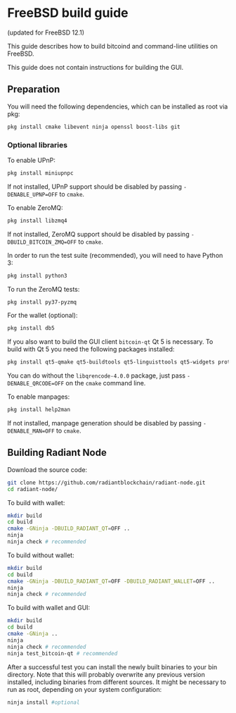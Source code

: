 # FreeBSD build guide

(updated for FreeBSD 12.1)

This guide describes how to build bitcoind and command-line utilities on FreeBSD.

This guide does not contain instructions for building the GUI.

## Preparation

You will need the following dependencies, which can be installed as root via pkg:

```bash
pkg install cmake libevent ninja openssl boost-libs git
```

### Optional libraries

To enable UPnP:

```bash
pkg install miniupnpc
```

If not installed, UPnP support should be disabled by passing
`-DENABLE_UPNP=OFF` to `cmake`.

To enable ZeroMQ:

```bash
pkg install libzmq4
```

If not installed, ZeroMQ support should be disabled by passing `-DBUILD_BITCOIN_ZMQ=OFF`
to `cmake`.

In order to run the test suite (recommended), you will need to have Python 3:

```bash
pkg install python3
```

To run the ZeroMQ tests:

```bash
pkg install py37-pyzmq
```

For the wallet (optional):

```bash
pkg install db5
```

If you also want to build the GUI client `bitcoin-qt` Qt 5 is necessary.
To build with Qt 5 you need the following packages installed:

```bash
pkg install qt5-qmake qt5-buildtools qt5-linguisttools qt5-widgets protobuf qt5-testlib libqrencode-4.0.0
```

You can do without the `libqrencode-4.0.0` package, just pass `-DENABLE_QRCODE=OFF`
on the `cmake` command line.

To enable manpages:

```bash
pkg install help2man
```

If not installed, manpage generation should be disabled by passing `-DENABLE_MAN=OFF`
to `cmake`.

## Building Radiant Node

Download the source code:

```bash
git clone https://github.com/radiantblockchain/radiant-node.git
cd radiant-node/
```

To build with wallet:

```bash
mkdir build
cd build
cmake -GNinja -DBUILD_RADIANT_QT=OFF ..
ninja
ninja check # recommended
```

To build without wallet:

```bash
mkdir build
cd build
cmake -GNinja -DBUILD_RADIANT_QT=OFF -DBUILD_RADIANT_WALLET=OFF ..
ninja
ninja check # recommended
```

To build with wallet and GUI:

```bash
mkdir build
cd build
cmake -GNinja ..
ninja
ninja check # recommended
ninja test_bitcoin-qt # recommended
```

After a successful test you can install the newly built binaries to your bin directory.
Note that this will probably overwrite any previous version installed, including
binaries from different sources.
It might be necessary to run as root, depending on your system configuration:

```bash
ninja install #optional
```
